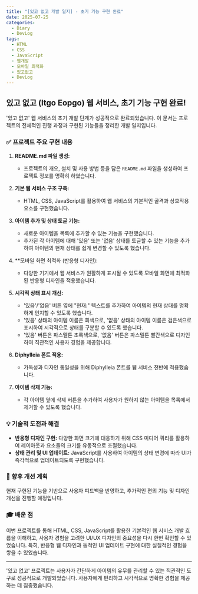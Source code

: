 ```yaml
---
title: "[있고 없고 개발 일지] - 초기 기능 구현 완료"
date: 2025-07-25
categories:
  - Diary
  - DevLog
tags:
  - HTML
  - CSS
  - JavaScript
  - 웹개발
  - 모바일 최적화
  - 있고없고
  - DevLog
---
```


## 있고 없고 (Itgo Eopgo) 웹 서비스, 초기 기능 구현 완료!

'있고 없고' 웹 서비스의 초기 개발 단계가 성공적으로 완료되었습니다. 이 문서는 프로젝트의 전체적인 진행 과정과 구현된 기능들을 정리한 개발 일지입니다.

### ✅ 프로젝트 주요 구현 내용

1.  **README.md 파일 생성:**
    *   프로젝트의 개요, 설치 및 사용 방법 등을 담은 `README.md` 파일을 생성하여 프로젝트 정보를 명확히 하였습니다.

2.  **기본 웹 서비스 구조 구축:**
    *   HTML, CSS, JavaScript를 활용하여 웹 서비스의 기본적인 골격과 상호작용 요소를 구현했습니다.

3.  **아이템 추가 및 상태 토글 기능:**
    *   새로운 아이템을 목록에 추가할 수 있는 기능을 구현했습니다.
    *   추가된 각 아이템에 대해 '있음' 또는 '없음' 상태를 토글할 수 있는 기능을 추가하여 아이템의 현재 상태를 쉽게 변경할 수 있도록 했습니다.

4.  **모바일 화면 최적화 (반응형 디자인):
    *   다양한 기기에서 웹 서비스가 원활하게 표시될 수 있도록 모바일 화면에 최적화된 반응형 디자인을 적용했습니다.

5.  **시각적 상태 표시 개선:**
    *   '있음'/'없음' 버튼 옆에 "현재:" 텍스트를 추가하여 아이템의 현재 상태를 명확하게 인지할 수 있도록 했습니다.
    *   '있음' 상태의 아이템 이름은 회색으로, '없음' 상태의 아이템 이름은 검은색으로 표시하여 시각적으로 상태를 구분할 수 있도록 했습니다.
    *   '있음' 버튼은 파스텔톤 초록색으로, '없음' 버튼은 파스텔톤 빨간색으로 디자인하여 직관적인 사용자 경험을 제공합니다.

6.  **Diphylleia 폰트 적용:**
    *   가독성과 디자인 통일성을 위해 Diphylleia 폰트를 웹 서비스 전반에 적용했습니다.

7.  **아이템 삭제 기능:**
    *   각 아이템 옆에 삭제 버튼을 추가하여 사용자가 원하지 않는 아이템을 목록에서 제거할 수 있도록 했습니다.

### 💡 기술적 도전과 해결

*   **반응형 디자인 구현:** 다양한 화면 크기에 대응하기 위해 CSS 미디어 쿼리를 활용하여 레이아웃과 요소들의 크기를 유동적으로 조절했습니다.
*   **상태 관리 및 UI 업데이트:** JavaScript를 사용하여 아이템의 상태 변경에 따라 UI가 즉각적으로 업데이트되도록 구현했습니다.

### 🚀 향후 개선 계획

현재 구현된 기능을 기반으로 사용자 피드백을 반영하고, 추가적인 편의 기능 및 디자인 개선을 진행할 예정입니다.

### 🎓 배운 점

이번 프로젝트를 통해 HTML, CSS, JavaScript를 활용한 기본적인 웹 서비스 개발 흐름을 이해하고, 사용자 경험을 고려한 UI/UX 디자인의 중요성을 다시 한번 확인할 수 있었습니다. 특히, 반응형 웹 디자인과 동적인 UI 업데이트 구현에 대한 실질적인 경험을 쌓을 수 있었습니다.

---

'있고 없고' 프로젝트는 사용자가 간단하게 아이템의 유무를 관리할 수 있는 직관적인 도구로 성공적으로 개발되었습니다. 사용자에게 편리하고 시각적으로 명확한 경험을 제공하는 데 집중했습니다.